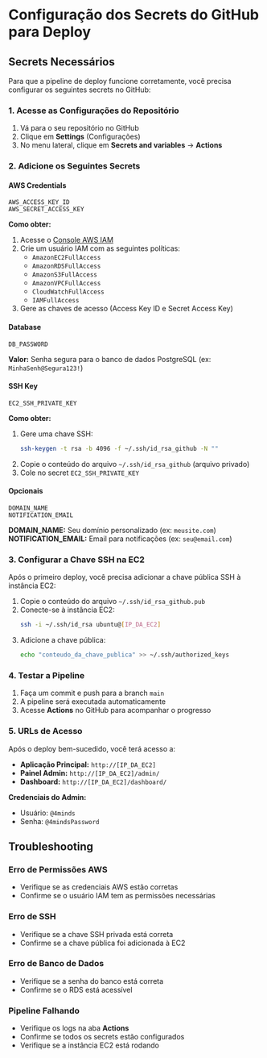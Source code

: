 # Configuração dos Secrets do GitHub para Deploy

## Secrets Necessários

Para que a pipeline de deploy funcione corretamente, você precisa configurar os seguintes secrets no GitHub:

### 1. Acesse as Configurações do Repositório
1. Vá para o seu repositório no GitHub
2. Clique em **Settings** (Configurações)
3. No menu lateral, clique em **Secrets and variables** → **Actions**

### 2. Adicione os Seguintes Secrets

#### AWS Credentials
```
AWS_ACCESS_KEY_ID
AWS_SECRET_ACCESS_KEY
```

**Como obter:**
1. Acesse o [Console AWS IAM](https://console.aws.amazon.com/iam/)
2. Crie um usuário IAM com as seguintes políticas:
   - `AmazonEC2FullAccess`
   - `AmazonRDSFullAccess`
   - `AmazonS3FullAccess`
   - `AmazonVPCFullAccess`
   - `CloudWatchFullAccess`
   - `IAMFullAccess`
3. Gere as chaves de acesso (Access Key ID e Secret Access Key)

#### Database
```
DB_PASSWORD
```
**Valor:** Senha segura para o banco de dados PostgreSQL (ex: `MinhaSenh@Segura123!`)

#### SSH Key
```
EC2_SSH_PRIVATE_KEY
```
**Como obter:**
1. Gere uma chave SSH:
   ```bash
   ssh-keygen -t rsa -b 4096 -f ~/.ssh/id_rsa_github -N ""
   ```
2. Copie o conteúdo do arquivo `~/.ssh/id_rsa_github` (arquivo privado)
3. Cole no secret `EC2_SSH_PRIVATE_KEY`

#### Opcionais
```
DOMAIN_NAME
NOTIFICATION_EMAIL
```

**DOMAIN_NAME:** Seu domínio personalizado (ex: `meusite.com`)
**NOTIFICATION_EMAIL:** Email para notificações (ex: `seu@email.com`)

### 3. Configurar a Chave SSH na EC2

Após o primeiro deploy, você precisa adicionar a chave pública SSH à instância EC2:

1. Copie o conteúdo do arquivo `~/.ssh/id_rsa_github.pub`
2. Conecte-se à instância EC2:
   ```bash
   ssh -i ~/.ssh/id_rsa ubuntu@[IP_DA_EC2]
   ```
3. Adicione a chave pública:
   ```bash
   echo "conteudo_da_chave_publica" >> ~/.ssh/authorized_keys
   ```

### 4. Testar a Pipeline

1. Faça um commit e push para a branch `main`
2. A pipeline será executada automaticamente
3. Acesse **Actions** no GitHub para acompanhar o progresso

### 5. URLs de Acesso

Após o deploy bem-sucedido, você terá acesso a:

- **Aplicação Principal:** `http://[IP_DA_EC2]`
- **Painel Admin:** `http://[IP_DA_EC2]/admin/`
- **Dashboard:** `http://[IP_DA_EC2]/dashboard/`

**Credenciais do Admin:**
- Usuário: `@4minds`
- Senha: `@4mindsPassword`

## Troubleshooting

### Erro de Permissões AWS
- Verifique se as credenciais AWS estão corretas
- Confirme se o usuário IAM tem as permissões necessárias

### Erro de SSH
- Verifique se a chave SSH privada está correta
- Confirme se a chave pública foi adicionada à EC2

### Erro de Banco de Dados
- Verifique se a senha do banco está correta
- Confirme se o RDS está acessível

### Pipeline Falhando
- Verifique os logs na aba **Actions**
- Confirme se todos os secrets estão configurados
- Verifique se a instância EC2 está rodando
